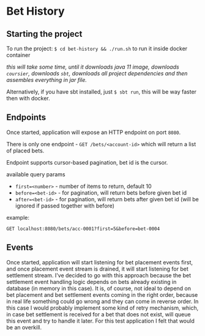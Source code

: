 # Bet History

## Starting the project

To run the project: `$ cd bet-history && ./run.sh` to run it inside docker container

_this will take some time, until it downloads java 11 image, downloads `coursier`, downloads `sbt`, downloads all project dependencies and then assembles everything in jar file._

Alternatively, if you have sbt installed, just `$ sbt run`, this will be way faster then with docker.

## Endpoints

Once started, application will expose an HTTP endpoint on port `8080`.

There is only one endpoint - `GET /bets/<account-id>` which will return a list of placed bets.

Endpoint supports cursor-based pagination, bet id is the cursor.

available query params

* `first=<number>` - number of items to return, default 10
* `before=<bet-id>` - for pagination, will return bets before given bet id
* `after=<bet-id>` - for pagination, will return bets after given bet id (will be ignored if passed together with before)

example: 
```
GET localhost:8080/bets/acc-0001?first=5&before=bet-0004
```

## Events

Once started, application will start listening for bet placement events first, and once placement event stream is drained, it will start listening for bet settlement stream. I've decided to go with this approach because the bet settlement event handling logic depends on bets already existing in database (in memory in this case). It is, of course, not ideal to depend on bet placement and bet settlement events coming in the right order, because in real life something could go wrong and they can come in reverse order. In this case I would probably implement some kind of retry mechanism, which, in case bet settlement is received for a bet that does not exist, will queue this event and try to handle it later. For this test application I felt that would be an overkill.